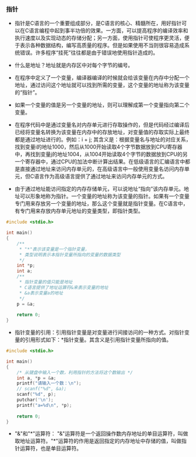 ### 指针

* 指针是C语言的一个重要组成部分，是C语言的核心、精髓所在，用好指针可以在C语言编程中起到事半功倍的效果。一方面，可以提高程序的编译效率和执行速度以及实现动态的存储分配；另一方面，使用指针可使程序更灵活，便于表示各种数据结构，编写高质量的程序。但是如果使用不当则很容易造成系统错误。许多程序“挂死”往往都是由于错误地使用指针造成的。

* 什么是地址？地址就是内存区中对每个字节的编号。

* 在程序中定义了一个变量，编译器编译的时候就会给该变量在内存中分配一个地址，通过访问这个地址就可以找到所需的变量，这个变量的地址称为该变量的“指针”。

* 如果一个变量的值是另一个变量的地址，则可以理解成第一个变量指向第二个变量。

* 在程序代码中是通过变量名对内存单元进行存取操作的，但是代码经过编译后已经将变量名转换为该变量在内存中的存放地址，对变量值的存取实际上最终都是通过地址进行的。例如：i + j; 其含义是：根据变量名与地址的对应关系，找到变量i的地址1000，然后从1000开始读取4个字节数据放到CPU寄存器中，再找到变量j的地址1004，从1004开始读取4个字节的数据放到CPU的另一个寄存器中，通过CPU的加法中断计算出结果。在低级语言的汇编语言中都是直接通过地址来访问内存单元的，在高级语言中一般使用变量名访问内存单元，但C语言作为高级语言提供了通过地址来访问内存单元的方式。

* 由于通过地址能访问指定的内存存储单元，可以说地址“指向”该内存单元。地址可以形象地称为指针。一个变量的地址称为该变量的指针。如果有一个变量专门用来存放另一个变量的地址，那么这个变量就是指针变量。在C语言中，有专门用来存放内存单元地址的变量类型，即指针类型。
```c
#include <stdio.h>

int main()
{
	/**
	 * "*"表示该变量是一个指针变量，
	 * 类型说明表示本指针变量所指向的变量的数据类型 
	 */
	int *p;
	int a;
	/**
	 * 指针变量的值只能是地址 
	 * C语言提供了地址运算符&来表示变量的地址
	 * &a表示变量a的地址 
	 */
	p = &a;
	
	return 0;
}
```

* 指针变量的引用：引用指针变量是对变量进行间接访问的一种方式。对指针变量的引用形式如下：*指针变量。其含义是引用指针变量所指向的值。
```c
#include <stdio.h>

int main()
{
	/* 从键盘中输入一个数，利用指针的方法将这个数输出 */
	int a, *p = &a; 
	printf("请输入一个数：\n");
	// scanf("%d", &a);
	scanf("%d", p);
	putchar('\n');
	printf("a=%d\n", *p);
	
	return 0;
}
```

* "&"和"\*"运算符： "&"运算符是一个返回操作数内存地址的单目运算符，叫做取地址运算符。"\*"运算符的作用是返回指定的内存地址中存储的值，叫做指针运算符，也是单目运算符。




